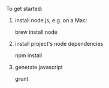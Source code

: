 To get started:

1) install node.js, e.g. on a Mac:

    brew install node

2) install project's node dependencies

    npm install

3) generate javascript

    grunt
